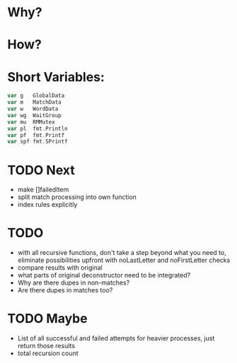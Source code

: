 # Why?

# How?

# Short Variables:
```go
var g 	GlobalData
var m 	MatchData
var w 	WordData
var wg	WaitGroup
var mu  RMMutex
var pl 	fmt.Println
var pf 	fmt.Printf
var spf fmt.SPrintf
```

# TODO Next
- make []failedItem
- split match processing into own function
- index rules explicitly

# TODO
- with all recursive functions, don't take a step beyond what you need to, eliminate possibilities upfront with noLastLetter and noFirstLetter checks
- compare results with original
- what parts of original deconstructor need to be integrated?
- Why are there dupes in non-matches?
- Are there dupes in matches too?

# TODO Maybe
- List of all successful and failed attempts for heavier processes, just return those results
- total recursion count